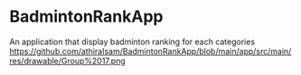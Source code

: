 # BadmintonRankApp
An application that display badminton ranking for each categories
https://github.com/athiraIsam/BadmintonRankApp/blob/main/app/src/main/res/drawable/Group%2017.png
